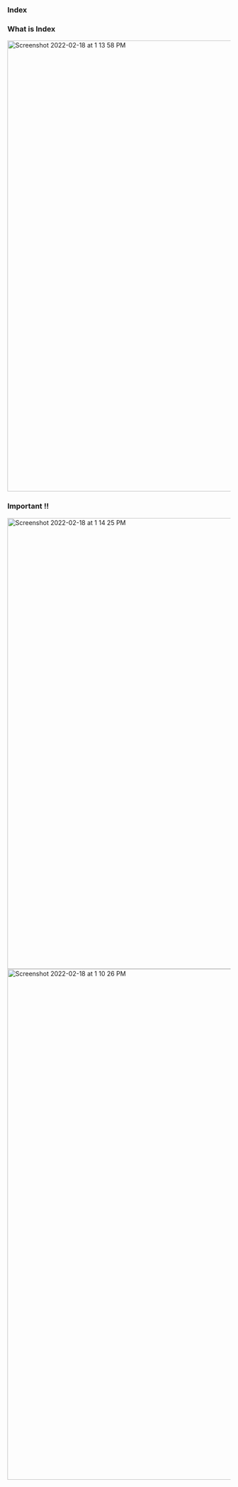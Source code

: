 

### Index 

### What is Index 
<img width="1017" alt="Screenshot 2022-02-18 at 1 13 58 PM" src="https://user-images.githubusercontent.com/39347063/154639595-7f71f7e6-e6b4-4d5d-b607-9b188fa04a83.png">

### Important :bangbang:

<img width="1017" alt="Screenshot 2022-02-18 at 1 14 25 PM" src="https://user-images.githubusercontent.com/39347063/154639660-b03a0383-fbbe-4a3e-88fa-58e1ba582df9.png">


<img width="1152" alt="Screenshot 2022-02-18 at 1 10 26 PM" src="https://user-images.githubusercontent.com/39347063/154639189-fa39a65e-495b-4d60-a2fe-10080f5d9bda.png">
